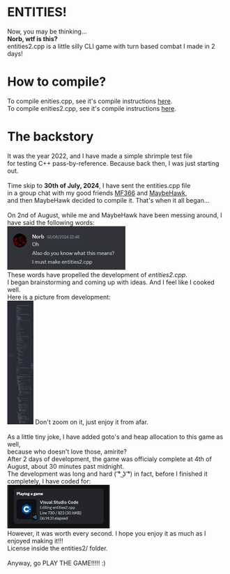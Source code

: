 <h1>ENTITIES!</h1>
<p>Now, you may be thinking...<br>
<b>Norb, wtf is this?</b><br>
entities2.cpp is a little silly CLI game with turn based combat I made in 2 days!
</p>

<h1>How to compile?</h1>
<p>
To compile enities.cpp, see it's compile instructions <a href="entities1\README.md">here</a>.<br>
To compile enities2.cpp, see it's compile instructions <a href="">here</a>.
</p>

<h1>The backstory</h1>
<p>
It was the year 2022, and I have made a simple shrimple test file<br>
for testing C++ pass-by-reference. Because back then, I was just starting out.
<br><br>
Time skip to <b>30th of July, 2024</b>, I have sent the entities.cpp file<br>
in a group chat with my good friends <a href="https://github.com/MF366-Coding">MF366</a> and <a href="https://github.com/MaybeHawk1">MaybeHawk</a>, <br>and then MaybeHawk decided to compile it. That's when it all began...<br><br>
On 2nd of August, while me and MaybeHawk have been messing around, I have said the following words:<br>
<img src="assets/must_make.png" alt="I must make entities2.cpp" style="height:100px"></img><br>
These words have propelled the development of <i>entities2.cpp</i>.<br>
I began brainstorming and coming up with ideas. And I feel like I cooked well.<br>
Here is a picture from development:<br><img src="assets/vscode_sidepanel_view.png" alt="VSCode sidepanel" style="width:60px"></img> Don't zoom on it, just enjoy it from afar.<br><br>
As a little tiny joke, I have added goto's and heap allocation to this game as well,<br>
because who doesn't love those, amirite?<br>
After 2 days of development, the game was officialy complete at 4th of August, about 30 minutes past midnight.<br>
The development was long and hard ( ͡° ͜ʖ ͡°) in fact, before I finished it completely, I have coded for:<br>
<img src="entities2/entity2_in_the_making.png" alt="6 hours" style="height:100px"></img><br>
However, it was worth every second.
I hope you enjoy it as much as I enjoyed making it!!!<br>
License inside the entities2/ folder.<br><br>
Anyway, go PLAY THE GAME!!!!! :)
</p>